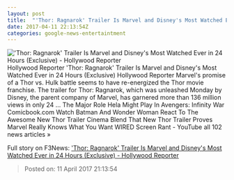 ```yaml
---
layout: post
title:  "'Thor: Ragnarok' Trailer Is Marvel and Disney's Most Watched Ever in 24 Hours (Exclusive) - Hollywood Reporter"
date: 2017-04-11 22:13:54Z
categories: google-news-entertaintment
---
```


!['Thor: Ragnarok' Trailer Is Marvel and Disney's Most Watched Ever in 24 Hours (Exclusive) - Hollywood Reporter](http://cdn1.thr.com/sites/default/files/2017/04/thor_0.png)
Hollywood Reporter 'Thor: Ragnarok' Trailer Is Marvel and Disney's Most Watched Ever in 24 Hours (Exclusive) Hollywood Reporter Marvel's promise of a Thor vs. Hulk battle seems to have re-energized the Thor movie franchise. The trailer for Thor: Ragnarok, which was unleashed Monday by Disney, the parent company of Marvel, has garnered more than 136 million views in only 24 ... The Major Role Hela Might Play In Avengers: Infinity War Comicbook.com Watch Batman And Wonder Woman React To The Awesome New Thor Trailer Cinema Blend That New Thor Trailer Proves Marvel Really Knows What You Want WIRED Screen Rant - YouTube all 102 news articles »


Full story on F3News: ['Thor: Ragnarok' Trailer Is Marvel and Disney's Most Watched Ever in 24 Hours (Exclusive) - Hollywood Reporter](http://www.f3nws.com/n/xmgpbC)

> Posted on: 11 April 2017 21:13:54
